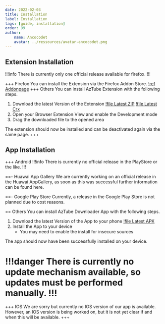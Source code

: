 ```yaml
---
date: 2022-02-03
title: Installation
label: Installation
tags: [guide, installation]
order: 99
author: 
    name: Ancocodet
    avatar: ../ressources/avatar-ancocodet.png
---
```


## Extension Installation
!!!info
There is currently only one official release available for firefox.
!!!

+++ Firefox
You can install the Extension via the Firefox Addon Store.
[!ref Addonpage](https://addons.mozilla.org/firefox/addon/aztube-downloader/)
+++ Others
You can install AzTube Extension with the following steps.

1. Download the latest Version of the Extension 
[!file Latest ZIP](https://jenkins.lucaspape.de/job/aztube-extension/lastSuccessfulBuild/artifact/aztube-extension.zip)
[!file Latest Crx](https://jenkins.lucaspape.de/job/aztube-extension/lastSuccessfulBuild/artifact/aztube-extension.crx)
2. Open your Browser Extension View and enable the Development mode
3. Drag the downloaded file to the opened area

The extension should now be installed and can be deactivated again via the same page.
+++

## App Installation

+++ Android
!!!info
There is currently no official release in the PlayStore or the like.
!!!

==- Huawai App Gallery
We are currently working on an official release in the Huawai AppGallery, as soon as this was successful further information can be found here.

==- Google Play Store
Currently, a release in the Google Play Store is not planned due to cost reasons.

== Others
You can install AzTube Downloader App with the following steps.

1. Download the latest Version of the App to your phone 
[!file Latest APK](https://jenkins.lucaspape.de/job/aztube-app/lastSuccessfulBuild/artifact/build/app/outputs/flutter-apk/app-release.apk)
2. Install the App to your device
    - You may need to enable the install for insecure sources

The app should now have been successfully installed on your device.

!!!danger
There is currently no update mechanism available, so updates must be performed manually.
!!!
==
+++ IOS
We are sorry but currently no IOS version of our app is available.
However, an IOS version is being worked on, but it is not yet clear if and when this will be available.
+++

